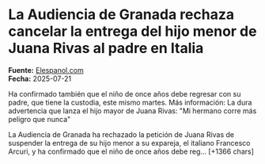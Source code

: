 # La Audiencia de Granada rechaza cancelar la entrega del hijo menor de Juana Rivas al padre en Italia

**Fuente:** [Elespanol.com](https://www.elespanol.com/reportajes/20250721/audiencia-granada-rechaza-cancelar-entrega-hijo-menor-juana-rivas-padre/1003743856853_0.html)  
**Fecha:** 2025-07-21

Ha confirmado también que el niño de once años debe regresar con su padre, que tiene la custodia, este mismo martes.
Más información: La dura advertencia que lanza el hijo mayor de Juana Rivas: "Mi hermano corre más peligro que nunca"

La Audiencia de Granada ha rechazado la petición de Juana Rivas de suspender la entrega de su hijo menor a su expareja, el italiano Francesco Arcuri, y ha confirmado que el niño de once años debe reg… [+1366 chars]
